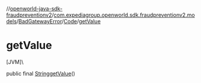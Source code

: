 //[openworld-java-sdk-fraudpreventionv2](../../../../index.md)/[com.expediagroup.openworld.sdk.fraudpreventionv2.models](../../index.md)/[BadGatewayError](../index.md)/[Code](index.md)/[getValue](get-value.md)

# getValue

[JVM]\

public final [String](https://docs.oracle.com/javase/8/docs/api/java/lang/String.html)[getValue](get-value.md)()
